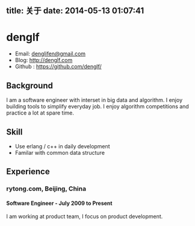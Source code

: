 title: 关于
date: 2014-05-13 01:07:41
---
# denglf

*   Email: [denglifen@gmail.com](mailto:denglifen@gmail.com)  
*   Blog: <http://denglf.com> 
*   Github : <https://github.com/denglf/> 

## Background

I am a software engineer with interset in big data and algorithm. I enjoy building tools to simplify everyday job. I enjoy algorithm competitions and practice a lot at spare time.

## Skill

*   Use erlang / c++ in daily development 
*   Familar with common data structure 

## Experience

### rytong.com, Beijing, China

#### Software Engineer - July 2009 to Present

I am working at product team, I focus on product development.
